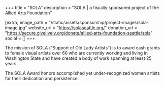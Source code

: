 +++
title = "SOLA"
description = "SOLA | a fiscally sponsored project of the Allied Arts Foundation"

[extra]
image_path = "/static/assets/sponsorship/project-images/sola-image.jpg"
website_url = "https://solaseattle.org/"
donation_url = "https://secure.givelively.org/donate/allied-arts-foundation-seattle/sola"
social = []
+++

The mission of SOLA (“Support of Old Lady Artists”) is to award cash grants to female visual artists over 60 who are currently working and living in Washington State and have created a body of work spanning at least 25 years.

The SOLA Award honors accomplished yet under-recognized women artists for their dedication and persistence.
